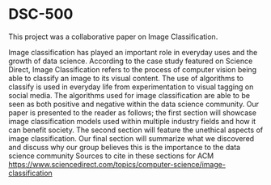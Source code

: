 # DSC-500
This project was a collaborative paper on Image Classification.

Image classification has played an important role in everyday uses and the growth of data
science. According to the case study featured on Science Direct, Image Classification refers to
the process of computer vision being able to classify an image to its visual content. The use of
algorithms to classify is used in everyday life from experimentation to visual tagging on social
media. The algorithms used for image classification are able to be seen as both positive and
negative within the data science community.
Our paper is presented to the reader as follows; the first section will showcase image
classification models used within multiple industry fields and how it can benefit society. The
second section will feature the unethical aspects of image classification. Our final section will
summarize what we discovered and discuss why our group believes this is the importance to the
data science community
Sources to cite in these sections for ACM
https://www.sciencedirect.com/topics/computer-science/image-classification
